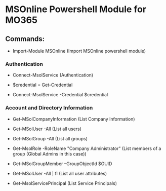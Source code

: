 # MSOnline Powershell Module for MO365

## Commands:

 - Import-Module MSOnline (Import MSOnline powershell module)

### Authentication

 - Connect-MsolService (Authentication)

 - $credential = Get-Credential

 - Connect-MsolService -Credential $credential

### Account and Directory Information

 - Get-MSolCompanyInformation (List Company Information)

 - Get-MSolUser -All (List all users)

 - Get-MSolGroup -All (List all groups)

 - Get-MsolRole -RoleName "Company Administrator" (List members of a group (Global Admins in this case))

 - Get-MSolGroupMember –GroupObjectId $GUID

 - Get-MSolUser -All | fl (List all user attributes)

 - Get-MsolServicePrincipal (List Service Principals)

